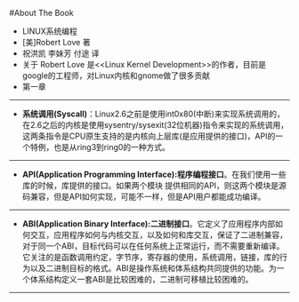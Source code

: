 #About The Book

* LINUX系统编程
* [美]Robert Love 著
* 祝洪凯 李妹芳 付途 译
* 关于 Robert Love 是<\<Linux Kernel Development\>>的作者，目前是google的工程师，对Linux内核和gnome做了很多贡献
* 第一章

***
* __系统调用(Syscall)__：Linux2.6之前是使用int0x80(中断)来实现系统调用的，在2.6之后的内核是使用sysentry/sysexit(32位机器)指令来实现的系统调用，这两条指令是CPU原生支持的是内核向上层库(是应用提供的接口)，API的一个特例，也是从ring3到ring0的一种方式。

***
* __API(Application Programming Interface):程序编程接口__。在我们使用一些库的时候，库提供的接口。如果两个模块
提供相同的API，则这两个模块是源码兼容，但是API如何实现，可能不一样，但是API用户都能成功编译。

***
* __ABI(Application Binary Interface):二进制接口__。它定义了应用程序内部如何交互，应用程序如何与内核交互，以及如何和库交互，保证了二进制兼容，对于同一个ABI，目标代码可以在任何系统上正常运行，而不需要重新编译。它关注的是函数调用约定，字节序，寄存器的使用，系统调用，链接，库的行为以及二进制目标的格式。ABI是操作系统和体系结构共同提供的功能。为一个体系结构定义一套ABI是比较困难的，二进制可移植比较困难的。

***
